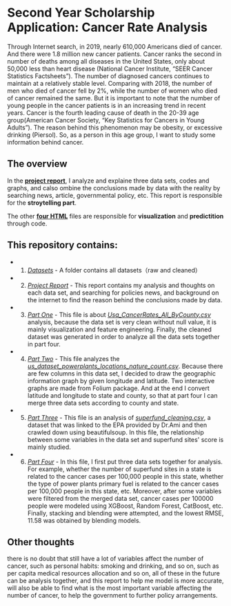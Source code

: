 # Second Year Scholarship Application: Cancer Rate Analysis

  Through Internet search, in 2019, nearly 610,000 Americans died of cancer. And there were 1.8 million new cancer patients. Cancer ranks the second in number of deaths among all diseases in the United States, only about 50,000 less than heart disease (National Cancer Institute, “SEER Cancer Statistics Factsheets”). The number of diagnosed cancers continues to maintain at a relatively stable level. Comparing with 2018, the number of men who died of cancer fell by 2%, while the number of women who died of cancer remained the same. But it is important to note that the number of young people in the cancer patients is in an increasing trend in recent years. Cancer is the fourth leading cause of death in the 20-39 age group(American Cancer Society, “Key Statistics for Cancers in Young Adults”). The reason behind this phenomenon may be obesity, or excessive drinking (Piersol). So, as a person in this age group, I want to study some information behind cancer.

## **The overview**

  In the **[project report](Cancer_Rate_Report.docx)**, I analyze and explaine three data sets, codes and graphs, and calso ombine the conclusions made by data with the reality by searching news, article, governmental policy, etc. This report is responsible for the **stroytelling part**.

  The other **[four HTML](https://github.com/gx26/Cancer_Rate)** files are responsible for **visualization** and **predictition** through code.

## **This repository contains**:

- 1. *[Datasets](https://github.com/gx26/Cancer_Rate/tree/master/Datasets)* - A folder contains all datasets（raw and cleaned）

- 2. *[Project Report](Cancer_Rate_Report.docx)* - This report contains my analysis and thoughts on each data set, and searching for policies news, and background on the internet to find the reason behind the conclusions made by data.

- 3. *[Part One](Part1.html)* - This file is about *[Usa_CancerRates_All_ByCounty.csv](https://github.com/gx26/Cancer_Rate/blob/master/Datasets/USA_CancerRates_All_ByCounty.csv)* analysis, because the data set is very clean without null value, it is mainly visualization and feature engineering. Finally, the cleaned dataset was generated in order to analyze all the data sets together in part four.

- 4. *[Part Two](Part2.html)* - This file analyzes the *[us_dataset_powerplants_locations_nature_count.csv](https://github.com/gx26/Cancer_Rate/blob/master/Datasets/US_Dataset_PowerPlants_Locations_Nature_County.csv)*. Because there are few columns in this data set, I decided to draw the geographic information graph by given longitude and latitude. Two interactive graphs are made from Folium package. And at the end I convert latitude and longitude to state and county, so that at part four I can merge three data sets according to county and state.

- 5. *[Part Three](Part3.html)* - This file is an analysis of *[superfund_cleaning.csv](https://github.com/gx26/Cancer_Rate/blob/master/Datasets/superfund_cleaned.csv)*, a dataset that was linked to the EPA provided by Dr.Ami and then crawled down using beautifulsoup. In this file, the relationship between some variables in the data set and superfund sites' score is mainly studied.

- 6. *[Part Four](Part4.html)* - In this file, I first put three data sets together for analysis. For example, whether the number of superfund sites in a state is related to the cancer cases per 100,000 people in this state, whether the type of power plants primary fuel is related to the cancer cases per 100,000 people in this state, etc. Moreover, after some variables were filtered from the merged data set, cancer cases per 100000 people were modeled using XGBoost, Random Forest, CatBoost, etc. Finally, stacking and blending were attempted, and the lowest RMSE, 11.58 was obtained by blending models.

## **Other thoughts**

  there is no doubt that still have a lot of variables affect the number of cancer, such as personal habits: smoking and drinking, and so on, such as per capita medical resources allocation and so on, all of these in the future can be analysis together, and this report to help me model is more accurate, will also be able to find what is the most important variable affecting the number of cancer, to help the government to further policy arrangements.
